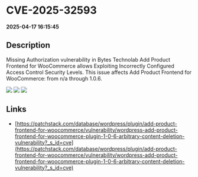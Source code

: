 # CVE-2025-32593

**2025-04-17 16:15:45**

## Description
Missing Authorization vulnerability in Bytes Technolab Add Product Frontend for WooCommerce allows Exploiting Incorrectly Configured Access Control Security Levels. This issue affects Add Product Frontend for WooCommerce: from n/a through 1.0.6.

![](https://img.shields.io/static/v1?label=Score&message=8.2&color=red)
![](https://img.shields.io/static/v1?label=Severity&message=HIGH&color=red)
![](https://img.shields.io/static/v1?label=CWE&message=Auth&color=green)

## Links
- [https://patchstack.com/database/wordpress/plugin/add-product-frontend-for-woocommerce/vulnerability/wordpress-add-product-frontend-for-woocommerce-plugin-1-0-6-arbitrary-content-deletion-vulnerability?_s_id=cve](https://patchstack.com/database/wordpress/plugin/add-product-frontend-for-woocommerce/vulnerability/wordpress-add-product-frontend-for-woocommerce-plugin-1-0-6-arbitrary-content-deletion-vulnerability?_s_id=cve)
